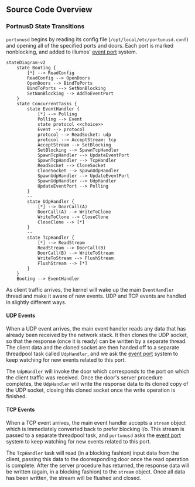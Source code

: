 ## Source Code Overview


### PortnusD State Transitions
`portunusd` begins by reading its config file (`/opt/local/etc/portunusd.conf`)
and opening all of the specified ports and doors. Each port is marked
nonblocking, and added to illumos' [event port][1] system.

```mermaid
stateDiagram-v2
    state Booting {
        [*] --> ReadConfig
        ReadConfig --> OpenDoors
        OpenDoors --> BindToPorts
        BindToPorts --> SetNonBlocking
        SetNonBlocking --> AddToEventPort
    }
    state ConcurrentTasks {
        state EventHandler {
            [*] --> Polling
            Polling --> Event
            state protocol <<choice>>
            Event --> protocol
            protocol --> ReadSocket: udp
            protocol --> AcceptStream: tcp
            AcceptStream --> SetBlocking
            SetBlocking --> SpawnTcpHandler
            SpawnTcpHandler --> UpdateEventPort
            SpawnTcpHandler --> TcpHandler
            ReadSocket --> CloneSocket
            CloneSocket --> SpawnUdpHandler
            SpawnUdpHandler --> UpdateEventPort
            SpawnUdpHandler --> UdpHandler
            UpdateEventPort --> Polling
        }
        --
        state UdpHandler {
            [*] --> DoorCall(A)
            DoorCall(A) --> WriteToClone
            WriteToClone --> CloseClone
            CloseClone --> [*]
        }
        --
        state TcpHandler {
            [*] --> ReadStream
            ReadStream --> DoorCall(B)
            DoorCall(B) --> WriteToStream
            WriteToStream --> FlushStream
            FlushStream --> [*]
        }
    }
    Booting --> EventHandler
```

As client traffic arrives, the kernel will wake up the main `EventHandler`
thread and make it aware of new events. UDP and TCP events are handled in
slightly different ways.


#### UDP Events
When a UDP event arrives, the main event handler reads any data that has already
been received by the network stack. It then clones the UDP socket, so that the
response (once it is ready) can be written by a separate thread. The client data
and the cloned socket are then handed off to a separate threadpool task called
`UdpHandler`, and we ask the [event port][1] system to keep watching for new
events related to this port.

The `UdpHandler` will invoke the door which corresponds to the port on which the
client traffic was received. Once the door's server procedure completes, the
`UdpHandler` will write the response data to its cloned copy of the UDP socket,
closing this cloned socket once the write operation is finished.


#### TCP Events
When a TCP event arrives, the main event handler accepts a `stream` object which
is immediately converted back to prefer blocking i/o. This stream is passed to a
separate threadpool task, and `portunusd` asks the [event port][1] system to
keep watching for new events related to this port.

The `TcpHandler` task will read (in a blocking fashion) input data from the
client, passing this data to the dooresponding door once the read operation is
complete. After the server procedure has returned, the response data will be
written (again, in a blocking fashion) to the `stream` object. Once all data has
been written, the stream will be flushed and closed.

<!-- REFERENCES -->
[1]: https://illumos.org/man/port_create
